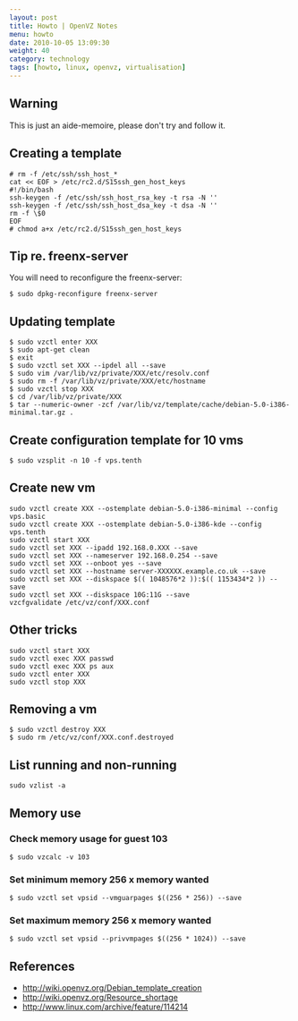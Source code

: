 ```yaml
---
layout: post
title: Howto | OpenVZ Notes
menu: howto
date: 2010-10-05 13:09:30
weight: 40
category: technology
tags: [howto, linux, openvz, virtualisation]
---
```


## Warning

This is just an aide-memoire, please don't try and follow it.

## Creating a template

    # rm -f /etc/ssh/ssh_host_*
    cat << EOF > /etc/rc2.d/S15ssh_gen_host_keys
    #!/bin/bash
    ssh-keygen -f /etc/ssh/ssh_host_rsa_key -t rsa -N ''
    ssh-keygen -f /etc/ssh/ssh_host_dsa_key -t dsa -N ''
    rm -f \$0
    EOF
    # chmod a+x /etc/rc2.d/S15ssh_gen_host_keys

<!--more-->

## Tip re. freenx-server

You will need to reconfigure the freenx-server:

    $ sudo dpkg-reconfigure freenx-server

## Updating template

    $ sudo vzctl enter XXX
    $ sudo apt-get clean
    $ exit
    $ sudo vzctl set XXX --ipdel all --save
    $ sudo vim /var/lib/vz/private/XXX/etc/resolv.conf
    $ sudo rm -f /var/lib/vz/private/XXX/etc/hostname
    $ sudo vzctl stop XXX
    $ cd /var/lib/vz/private/XXX
    $ tar --numeric-owner -zcf /var/lib/vz/template/cache/debian-5.0-i386-minimal.tar.gz .

## Create configuration template for 10 vms

    $ sudo vzsplit -n 10 -f vps.tenth

## Create new vm

    sudo vzctl create XXX --ostemplate debian-5.0-i386-minimal --config vps.basic
    sudo vzctl create XXX --ostemplate debian-5.0-i386-kde --config vps.tenth
    sudo vzctl start XXX
    sudo vzctl set XXX --ipadd 192.168.0.XXX --save
    sudo vzctl set XXX --nameserver 192.168.0.254 --save
    sudo vzctl set XXX --onboot yes --save
    sudo vzctl set XXX --hostname server-XXXXXX.example.co.uk --save
    sudo vzctl set XXX --diskspace $(( 1048576*2 )):$(( 1153434*2 )) --save
    sudo vzctl set XXX --diskspace 10G:11G --save
    vzcfgvalidate /etc/vz/conf/XXX.conf

## Other tricks

    sudo vzctl start XXX
    sudo vzctl exec XXX passwd
    sudo vzctl exec XXX ps aux
    sudo vzctl enter XXX
    sudo vzctl stop XXX

## Removing a vm

    $ sudo vzctl destroy XXX
    $ sudo rm /etc/vz/conf/XXX.conf.destroyed

## List running and non-running

    sudo vzlist -a

## Memory use

### Check memory usage for guest 103

    $ sudo vzcalc -v 103

### Set minimum memory 256 x memory wanted

    $ sudo vzctl set vpsid --vmguarpages $((256 * 256)) --save

### Set maximum memory 256 x memory wanted

    $ sudo vzctl set vpsid --privvmpages $((256 * 1024)) --save

## References

   * http://wiki.openvz.org/Debian_template_creation
   * http://wiki.openvz.org/Resource_shortage
   * http://www.linux.com/archive/feature/114214
